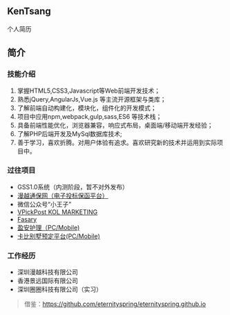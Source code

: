 ## KenTsang
个人简历
## 简介

### 技能介绍
1. 掌握HTML5,CSS3,Javascript等Web前端开发技术；
2. 熟悉jQuery,AngularJs,Vue.js 等主流开源框架与类库；
3. 了解前端自动构建化，模块化，组件化的开发模式；
4. 项目中应用npm,webpack,gulp,sass,ES6 等技术栈；
5. 具备前端性能优化，浏览器兼容，响应式布局，桌面端/移动端开发经验；
6. 了解PHP后端开发及MySql数据库技术;
7. 善于学习，喜欢折腾。对用户体验有追求。喜欢研究新的技术并运用到实际项目中。

### 过往项目
- GSS1.0系统（内测阶段，暂不对外发布）
- [漫越通保网（电子投标保函平台）](http://www.manyuetech.com)
- 微信公众号“小王子”
- [VPickPost KOL MARKETING](http://www.vpickpost.com)
- [Fasary](http://fasary.com)
- [盈安护理（PC/Mobile)](http://yingon.com.hk)
- [卡比别墅预定平台(PC/Mobile)](http://www.karpediemvilla.com)

### 工作经历
- 深圳漫越科技有限公司
- 香港景远国际有限公司
- 深圳圈圈科技有限公司（实习）

> 借鉴：https://github.com/eternityspring/eternityspring.github.io